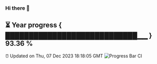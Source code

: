 ### Hi there 👋
⏳ Year progress { ████████████████████████████▁▁ } 93.36 %
---
⏰ Updated on Thu, 07 Dec 2023 18:18:05 GMT
![Progress Bar CI](https://github.com/liununu/liununu/workflows/Progress%20Bar%20CI/badge.svg)
